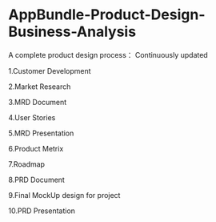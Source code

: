 # AppBundle-Product-Design-Business-Analysis
A complete product design process： Continuously updated

1.Customer Development

2.Market Research

3.MRD Document

4.User Stories

5.MRD Presentation

6.Product Metrix

7.Roadmap

8.PRD Document

9.Final MockUp design for project

10.PRD Presentation
